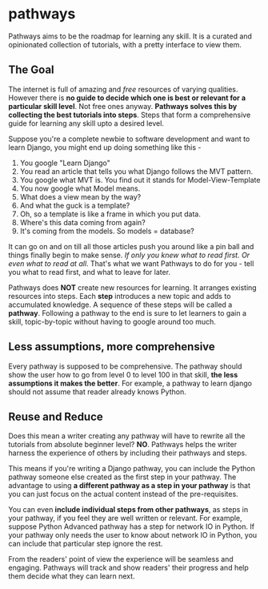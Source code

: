 # pathways
Pathways aims to be the roadmap for learning any skill. It is a curated and opinionated collection of tutorials, with a pretty interface to view them.

## The Goal
The internet is full of amazing and *free* resources of varying qualities. However there is **no guide to decide which one is best or relevant for a particular skill level**. Not free ones anyway. **Pathways solves this by collecting the best tutorials into steps**. Steps that form a comprehensive guide for learning any skill upto a desired level.

Suppose you're a complete newbie to software development and want to learn Django, you might end up doing something like this - 

1. You google "Learn Django"
2. You read an article that tells you what Django follows the MVT pattern.
3. You google what MVT is. You find out it stands for Model-View-Template
4. You now google what Model means.
5. What does a view mean by the way?
6. And what the guck is a template?
7. Oh, so a template is like a frame in which you put data.
8. Where's this data coming from again?
9. It's coming from the models. So models = database?

It can go on and on till all those articles push you around like a pin ball and things finally begin to make sense. *If only you knew what to read first. Or even what to read at all*. That's what we want Pathways to do for you - tell you what to read first, and what to leave for later.

Pathways does **NOT** create new resources for learning. It arranges existing resources into steps. Each **step** introduces a new topic and adds to accumulated knowledge. A sequence of these steps will be called a **pathway**. Following a pathway to the end is sure to let learners to gain a skill, topic-by-topic without having to google around too much.

## Less assumptions, more comprehensive
Every pathway is supposed to be comprehensive. The pathway should show the user how to go from level 0 to level 100 in that skill, **the less assumptions it makes the better**. For example, a pathway to learn django should not assume that reader already knows Python.

## Reuse and Reduce
Does this mean a writer creating any pathway will have to rewrite all the tutorials from absolute beginner level? **NO**. Pathways helps the writer harness the experience of others by including their pathways and steps.

This means if you're writing a Django pathway, you can include the Python pathway someone else created as the first step in your pathway. The advantage to using **a different pathway as a step in your pathway** is that you can just focus on the actual content instead of the pre-requisites.

You can even **include individual steps from other pathways**, as steps in your pathway, if you feel they are well written or relevant. For example, suppose Python Advanced pathway has a step for network IO in Python. If your pathway only needs the user to know about network IO in Python, you can include that particular step ignore the rest.

From the readers' point of view the experience will be seamless and engaging. Pathways will track and show readers' their progress and help them decide what they can learn next.
